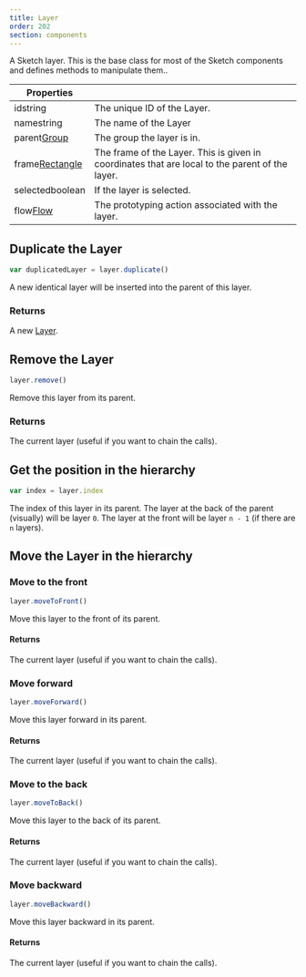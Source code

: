 ```yaml
---
title: Layer
order: 202
section: components
---
```


A Sketch layer. This is the base class for most of the Sketch components and defines methods to manipulate them..

| Properties                                                 |                                                                                                 |
| ---------------------------------------------------------- | ----------------------------------------------------------------------------------------------- |
| id<span class="arg-type">string</span>                     | The unique ID of the Layer.                                                                     |
| name<span class="arg-type">string</span>                   | The name of the Layer                                                                           |
| parent<span class="arg-type">[Group](#group)</span>        | The group the layer is in.                                                                      |
| frame<span class="arg-type">[Rectangle](#rectangle)</span> | The frame of the Layer. This is given in coordinates that are local to the parent of the layer. |
| selected<span class="arg-type">boolean</span>              | If the layer is selected.                                                                       |
| flow<span class="arg-type">[Flow](#flow)</span>            | The prototyping action associated with the layer.                                               |

## Duplicate the Layer

```javascript
var duplicatedLayer = layer.duplicate()
```

A new identical layer will be inserted into the parent of this layer.

### Returns

A new [Layer](#layer).

## Remove the Layer

```javascript
layer.remove()
```

Remove this layer from its parent.

### Returns

The current layer (useful if you want to chain the calls).

## Get the position in the hierarchy

```javascript
var index = layer.index
```

The index of this layer in its parent. The layer at the back of the parent (visually) will be layer `0`. The layer at the front will be layer `n - 1` (if there are `n` layers).

## Move the Layer in the hierarchy

### Move to the front

```javascript
layer.moveToFront()
```

Move this layer to the front of its parent.

#### Returns

The current layer (useful if you want to chain the calls).

### Move forward

```javascript
layer.moveForward()
```

Move this layer forward in its parent.

#### Returns

The current layer (useful if you want to chain the calls).

### Move to the back

```javascript
layer.moveToBack()
```

Move this layer to the back of its parent.

#### Returns

The current layer (useful if you want to chain the calls).

### Move backward

```javascript
layer.moveBackward()
```

Move this layer backward in its parent.

#### Returns

The current layer (useful if you want to chain the calls).
